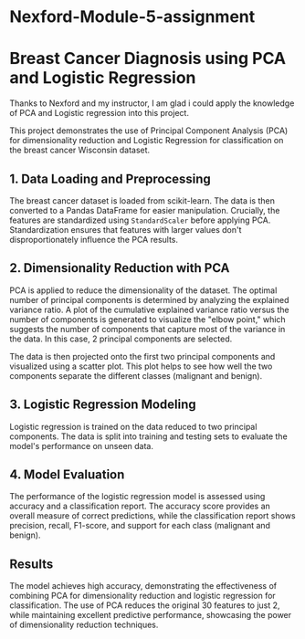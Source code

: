 # Nexford-Module-5-assignment
# Breast Cancer Diagnosis using PCA and Logistic Regression

Thanks to Nexford and my instructor, I am glad i could apply the knowledge of PCA and Logistic regression into this project.

This project demonstrates the use of Principal Component Analysis (PCA) for dimensionality reduction and Logistic Regression for classification on the breast cancer Wisconsin dataset.

## 1. Data Loading and Preprocessing

The breast cancer dataset is loaded from scikit-learn.  The data is then converted to a Pandas DataFrame for easier manipulation.  Crucially, the features are standardized using `StandardScaler` before applying PCA.  Standardization ensures that features with larger values don't disproportionately influence the PCA results.


## 2. Dimensionality Reduction with PCA

PCA is applied to reduce the dimensionality of the dataset.  The optimal number of principal components is determined by analyzing the explained variance ratio. A plot of the cumulative explained variance ratio versus the number of components is generated to visualize the "elbow point," which suggests the number of components that capture most of the variance in the data. In this case, 2 principal components are selected.

The data is then projected onto the first two principal components and visualized using a scatter plot. This plot helps to see how well the two components separate the different classes (malignant and benign).

## 3. Logistic Regression Modeling

Logistic regression is trained on the data reduced to two principal components. The data is split into training and testing sets to evaluate the model's performance on unseen data.


## 4. Model Evaluation

The performance of the logistic regression model is assessed using accuracy and a classification report. The accuracy score provides an overall measure of correct predictions, while the classification report shows precision, recall, F1-score, and support for each class (malignant and benign).

## Results

The model achieves high accuracy, demonstrating the effectiveness of combining PCA for dimensionality reduction and logistic regression for classification. The use of PCA reduces the original 30 features to just 2, while maintaining excellent predictive performance, showcasing the power of dimensionality reduction techniques.
